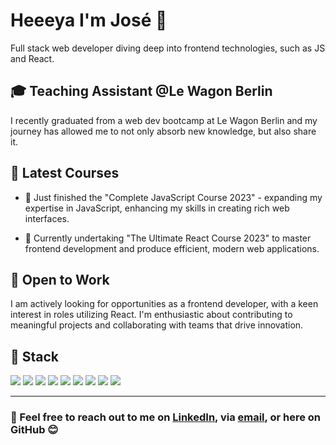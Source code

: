 # Heeeya I'm José 👋

Full stack web developer diving deep into frontend technologies, such as JS and React.

## 🎓 Teaching Assistant @Le Wagon Berlin

I recently graduated from a web dev bootcamp at Le Wagon Berlin and my journey has allowed me to not only absorb new knowledge, but also share it. 

## 📘 Latest Courses

- 🎉 Just finished the "Complete JavaScript Course 2023" - expanding my expertise in JavaScript, enhancing my skills in creating rich web interfaces.

- 🚀 Currently undertaking "The Ultimate React Course 2023" to master frontend development and produce efficient, modern web applications.

## 🚀 Open to Work

I am actively looking for opportunities as a frontend developer, with a keen interest in roles utilizing React. I'm enthusiastic about contributing to meaningful projects and collaborating with teams that drive innovation.

## 🔧 Stack
![](https://img.shields.io/badge/React-20232A?style=plastic&logo=react&logoColor=61DAFB)
![](https://img.shields.io/badge/JavaScript-F7DF1E?style=plastic&logo=javascript&logoColor=black)
![](https://img.shields.io/badge/Ruby-CC342D?style=plastic&logo=ruby&logoColor=white)
![](https://img.shields.io/badge/Ruby_on_Rails-CC0000?style=plastic&logo=ruby-on-rails&logoColor=white)
![](https://img.shields.io/badge/HTML5-E34F26?style=plastic&logo=html5&logoColor=white)
![](https://img.shields.io/badge/CSS3-1572B6?style=plastic&logo=css3&logoColor=white)
![](https://img.shields.io/badge/Sass-CC6699?style=plastic&logo=sass&logoColor=white)
![](https://img.shields.io/badge/PostgreSQL-316192?style=plastic&logo=postgresql&logoColor=white)
![](https://img.shields.io/badge/Git-F05032?style=plastic&logo=git&logoColor=white)


---

### 📩 Feel free to reach out to me on [LinkedIn](https://www.linkedin.com/in/josecopeti/), via [email](mailto:jrcopeti@gmail.com), or here on GitHub 😊
